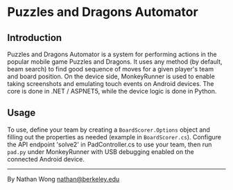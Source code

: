 # Puzzles and Dragons Automator
## Introduction
Puzzles and Dragons Automator is a system for performing actions in the popular mobile game Puzzles and Dragons. It uses any method (by default, beam search) to find good sequence of moves for a given player's team and board position. On the device side, MonkeyRunner is used to enable taking screenshots and emulating touch events on Android devices. The core is done in .NET / ASPNET5, while the device logic is done in Python.

## Usage
To use, define your team by creating a ``BoardScorer.Options`` object and filling out the properties as needed (example in ``BoardScorer.cs``). Configure the API endpoint 'solve2' in PadController.cs to use your team, then run ``pad.py`` under MonkeyRunner with USB debugging enabled on the connected Android device.

- - -
By Nathan Wong
nathan@berkeley.edu